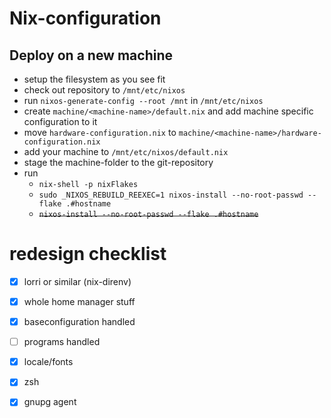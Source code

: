 # Nix-configuration

## Deploy on a new machine
* setup the filesystem as you see fit
* check out repository to `/mnt/etc/nixos`
* run `nixos-generate-config --root /mnt` in `/mnt/etc/nixos`
* create `machine/<machine-name>/default.nix` and add machine specific configuration to it
* move `hardware-configuration.nix` to `machine/<machine-name>/hardware-configuration.nix`
* add your machine to `/mnt/etc/nixos/default.nix`
* stage the machine-folder to the git-repository
* run
  * `nix-shell -p nixFlakes`
  * `sudo _NIXOS_REBUILD_REEXEC=1 nixos-install --no-root-passwd --flake .#hostname`
  * ~~`nixos-install --no-root-passwd --flake .#hostname`~~


# redesign checklist
- [x] lorri or similar (nix-direnv)
- [x] whole home manager stuff
- [x] baseconfiguration handled
- [ ] programs handled
- [X] locale/fonts
- [X] zsh
- [x] gnupg agent

